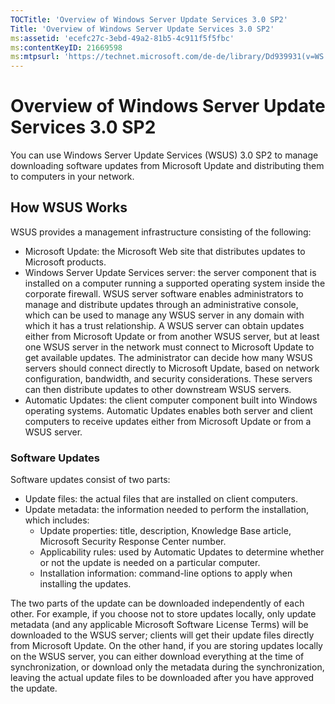 ```yaml
---
TOCTitle: 'Overview of Windows Server Update Services 3.0 SP2'
Title: 'Overview of Windows Server Update Services 3.0 SP2'
ms:assetid: 'ecefc27c-3ebd-49a2-81b5-4c911f5f5fbc'
ms:contentKeyID: 21669598
ms:mtpsurl: 'https://technet.microsoft.com/de-de/library/Dd939931(v=WS.10)'
---
```


Overview of Windows Server Update Services 3.0 SP2
==================================================

You can use Windows Server Update Services (WSUS) 3.0 SP2 to manage downloading software updates from Microsoft Update and distributing them to computers in your network.

How WSUS Works
--------------

WSUS provides a management infrastructure consisting of the following:

-   Microsoft Update: the Microsoft Web site that distributes updates to Microsoft products.
-   Windows Server Update Services server: the server component that is installed on a computer running a supported operating system inside the corporate firewall. WSUS server software enables administrators to manage and distribute updates through an administrative console, which can be used to manage any WSUS server in any domain with which it has a trust relationship. A WSUS server can obtain updates either from Microsoft Update or from another WSUS server, but at least one WSUS server in the network must connect to Microsoft Update to get available updates. The administrator can decide how many WSUS servers should connect directly to Microsoft Update, based on network configuration, bandwidth, and security considerations. These servers can then distribute updates to other downstream WSUS servers.
-   Automatic Updates: the client computer component built into Windows operating systems. Automatic Updates enables both server and client computers to receive updates either from Microsoft Update or from a WSUS server.

### Software Updates

Software updates consist of two parts:

-   Update files: the actual files that are installed on client computers.
-   Update metadata: the information needed to perform the installation, which includes:
    -   Update properties: title, description, Knowledge Base article, Microsoft Security Response Center number.
    -   Applicability rules: used by Automatic Updates to determine whether or not the update is needed on a particular computer.
    -   Installation information: command-line options to apply when installing the updates.

The two parts of the update can be downloaded independently of each other. For example, if you choose not to store updates locally, only update metadata (and any applicable Microsoft Software License Terms) will be downloaded to the WSUS server; clients will get their update files directly from Microsoft Update. On the other hand, if you are storing updates locally on the WSUS server, you can either download everything at the time of synchronization, or download only the metadata during the synchronization, leaving the actual update files to be downloaded after you have approved the update.
